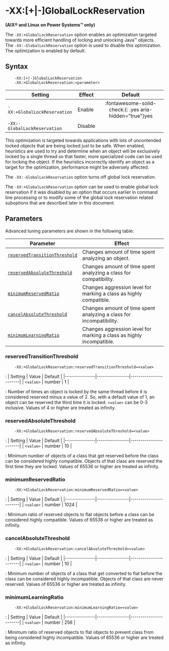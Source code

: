 <!--
* Copyright (c) 2017, 2022 IBM Corp. and others
*
* This program and the accompanying materials are made
* available under the terms of the Eclipse Public License 2.0
* which accompanies this distribution and is available at
* https://www.eclipse.org/legal/epl-2.0/ or the Apache
* License, Version 2.0 which accompanies this distribution and
* is available at https://www.apache.org/licenses/LICENSE-2.0.
*
* This Source Code may also be made available under the
* following Secondary Licenses when the conditions for such
* availability set forth in the Eclipse Public License, v. 2.0
* are satisfied: GNU General Public License, version 2 with
* the GNU Classpath Exception [1] and GNU General Public
* License, version 2 with the OpenJDK Assembly Exception [2].
*
* [1] https://www.gnu.org/software/classpath/license.html
* [2] http://openjdk.java.net/legal/assembly-exception.html
*
* SPDX-License-Identifier: EPL-2.0 OR Apache-2.0 OR GPL-2.0 WITH
* Classpath-exception-2.0 OR LicenseRef-GPL-2.0 WITH Assembly-exception
-->

# -XX:\[+|-\]GlobalLockReservation

**(AIX&reg; and Linux on Power Systems&trade; only)**

The `-XX:+GlobalLockReservation` option enables an optimization targeted towards more efficient handling of locking and unlocking Java&trade; objects. The `-XX:-GlobalLockReservation` option is used to disable this optimization. The optimization is enabled by default.

## Syntax

        -XX:[+|-]GlobalLockReservation
        -XX:+GlobalLockReservation:<parameter>

| Setting                    | Effect | Default                                                                              |
|----------------------------|--------|:------------------------------------------------------------------------------------:|
|`-XX:+GlobalLockReservation`| Enable | :fontawesome-solid-check:{: .yes aria-hidden="true"}<span class="sr-only">yes</span> |
|`-XX:-GlobalLockReservation`| Disable|                                                                                      |

This optimization is targeted towards applications with lots of uncontended locked objects that are being locked just to be safe. When enabled, heuristics are used to try and determine when an object will be exclusively locked by a single thread so that faster, more specialized code can be used for locking the object. If the heuristics incorrectly identify an object as a target for the optimization, performance might be adversely affected.

The `-XX:-GlobalLockReservation` option turns off global lock reservation.

The `-XX:+GlobalLockReservation` option can be used to enable global lock reservation if it was disabled by an option that occurs earlier in command line processing or to modify some of the global lock reservation related suboptions that are described later in this document.

## Parameters

Advanced tuning parameters are shown in the following table:

| Parameter                                                     | Effect                                                               |
|---------------------------------------------------------------|----------------------------------------------------------------------|
| [`reservedTransitionThreshold`](#reservedtransitionthreshold) | Changes amount of time spent analyzing an object.                    |
| [`reservedAbsoluteThreshold`  ](#reservedabsolutethreshold  ) | Changes amount of time spent analyzing a class for compatibility.    |
| [`minimumReservedRatio`       ](#minimumreservedratio       ) | Changes aggression level for marking a class as highly compatible.   |
| [`cancelAbsoluteThreshold`    ](#cancelabsolutethreshold    ) | Changes amount of time spent analyzing a class for incompatibility.  |
| [`minimumLearningRatio`       ](#minimumlearningratio       ) | Changes aggression level for marking a class as highly incompatible. |


### reservedTransitionThreshold
        -XX:+GlobalLockReservation:reservedTransitionThreshold=<value>

: | Setting       | Value          | Default               |
  |---------------|----------------|-----------------------|
  | `<value>`     | number         | 1                     |

: Number of times an object is locked by the same thread before it is considered reserved minus a value of 2. So, with a default value of 1, an object can be reserved the third time it is locked. `<value>` can be 0-3 inclusive. Values of 4 or higher are treated as infinity.

### reservedAbsoluteThreshold
        -XX:+GlobalLockReservation:reservedAbsoluteThreshold=<value>

: | Setting       | Value          | Default               |
  |---------------|----------------|-----------------------|
  | `<value>`     | number         | 10                    |

: Minimum number of objects of a class that get reserved before the class can be considered highly compatible. Objects of that class are reserved the first time they are locked. Values of 65536 or higher are treated as infinity.

### minimumReservedRatio
        -XX:+GlobalLockReservation:minimumReservedRatio=<value>

: | Setting       | Value          | Default               |
  |---------------|----------------|-----------------------|
  | `<value>`     | number         | 1024                  |

: Minimum ratio of reserved objects to flat objects before a class can be considered highly compatible. Values of 65536 or higher are treated as infinity.

### cancelAbsoluteThreshold
        -XX:+GlobalLockReservation:cancelAbsoluteThreshold=<value>

: | Setting       | Value          | Default               |
  |---------------|----------------|-----------------------|
  | `<value>`     | number         | 10                    |

: Minimum number of objects of a class that get converted to flat before the class can be considered highly incompatible. Objects of that class are never reserved. Values of 65536 or higher are treated as infinity.

### minimumLearningRatio
        -XX:+GlobalLockReservation:minimumLearningRatio=<value>

: | Setting       | Value          | Default               |
  |---------------|----------------|-----------------------|
  | `<value>`     | number         | 256                   |

: Minimum ratio of reserved objects to flat objects to prevent class from being considered highly incompatible. Values of 65536 or higher are treated as infinity.

<!-- ==== END OF TOPIC ==== xxgloballockreservation.md ==== -->
